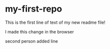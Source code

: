 # my-first-repo

This is the first line of text of my new readme file! 

I made this change in the browser

second person added line